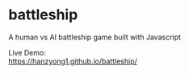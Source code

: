 # battleship

A human vs AI battleship game built with Javascript

Live Demo:    
https://hanzyong1.github.io/battleship/
